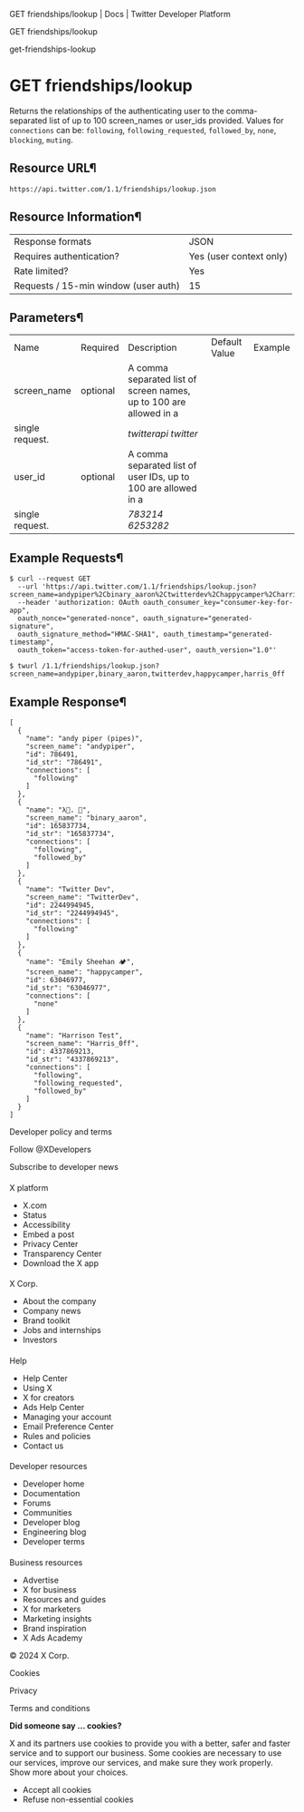 



GET friendships/lookup | Docs | Twitter Developer Platform 





































































































GET friendships/lookup



get-friendships-lookup

GET friendships/lookup
======================




Returns the relationships of the authenticating user to the
comma-separated list of up to 100 screen\_names or user\_ids provided.
Values for `connections` can be: `following`,
`following_requested`, `followed_by`,
`none`, `blocking`, `muting`.


Resource URL¶
-------------


`https://api.twitter.com/1.1/friendships/lookup.json`


Resource Information¶
---------------------




|  |  |
| --- | --- |
| Response formats | JSON |
| Requires authentication? | Yes (user context only) |
| Rate limited? | Yes |
| Requests / 15-min window (user auth) | 15 |


Parameters¶
-----------




|  |  |  |  |  |
| --- | --- | --- | --- | --- |
| Name | Required | Description | Default Value | Example |
| screen\_name | optional | A comma separated list of screen names, up to 100 are allowed in a
single request. |  | *twitterapi twitter* |
| user\_id | optional | A comma separated list of user IDs, up to 100 are allowed in a
single request. |  | *783214 6253282* |


Example Requests¶
-----------------



```
$ curl --request GET 
  --url 'https://api.twitter.com/1.1/friendships/lookup.json?screen_name=andypiper%2Cbinary_aaron%2Ctwitterdev%2Chappycamper%2Charris_0ff' 
  --header 'authorization: OAuth oauth_consumer_key="consumer-key-for-app", 
  oauth_nonce="generated-nonce", oauth_signature="generated-signature", 
  oauth_signature_method="HMAC-SHA1", oauth_timestamp="generated-timestamp", 
  oauth_token="access-token-for-authed-user", oauth_version="1.0"'
```


```
$ twurl /1.1/friendships/lookup.json?screen_name=andypiper,binary_aaron,twitterdev,happycamper,harris_0ff
```

Example Response¶
-----------------



```
[
  {
    "name": "andy piper (pipes)",
    "screen_name": "andypiper",
    "id": 786491,
    "id_str": "786491",
    "connections": [
      "following"
    ]
  },
  {
    "name": "λ🥑. 🍞",
    "screen_name": "binary_aaron",
    "id": 165837734,
    "id_str": "165837734",
    "connections": [
      "following",
      "followed_by"
    ]
  },
  {
    "name": "Twitter Dev",
    "screen_name": "TwitterDev",
    "id": 2244994945,
    "id_str": "2244994945",
    "connections": [
      "following"
    ]
  },
  {
    "name": "Emily Sheehan 🏕",
    "screen_name": "happycamper",
    "id": 63046977,
    "id_str": "63046977",
    "connections": [
      "none"
    ]
  },
  {
    "name": "Harrison Test",
    "screen_name": "Harris_0ff",
    "id": 4337869213,
    "id_str": "4337869213",
    "connections": [
      "following",
      "following_requested",
      "followed_by"
    ]
  }
]
```


















Developer policy and terms


Follow @XDevelopers


Subscribe to developer news












#### 
 X platform


* X.com
* Status
* Accessibility
* Embed a post
* Privacy Center
* Transparency Center
* Download the X app




#### 
 X Corp.


* About the company
* Company news
* Brand toolkit
* Jobs and internships
* Investors




#### 
 Help


* Help Center
* Using X
* X for creators
* Ads Help Center
* Managing your account
* Email Preference Center
* Rules and policies
* Contact us




#### 
 Developer resources


* Developer home
* Documentation
* Forums
* Communities
* Developer blog
* Engineering blog
* Developer terms




#### 
 Business resources


* Advertise
* X for business
* Resources and guides
* X for marketers
* Marketing insights
* Brand inspiration
* X Ads Academy









 © 2024 X Corp.
 


Cookies


Privacy


Terms and conditions






















**Did someone say … cookies?**  
  


 X and its partners use cookies to provide you with a better, safer and
 faster service and to support our business. Some cookies are necessary to use
 our services, improve our services, and make sure they work properly.
 Show more about your choices.


 




* Accept all cookies
* Refuse non-essential cookies















